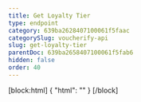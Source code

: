 ```yaml
---
title: Get Loyalty Tier
type: endpoint
category: 639ba2628407100061f5faac
categorySlug: voucherify-api
slug: get-loyalty-tier
parentDoc: 639ba2658407100061f5fab6
hidden: false
order: 40
---
```

[block:html]
{
  "html": "<style>\n[title=\"Toggle library\"] { \n  display: none; }\n.LanguagePicker-divider { \n  display: none; }\n.Playground-section3VTXuaYZivJK > .APISectionHeader3LN_-QIR0m7x {\n  display: none; }\n.LanguagePicker-languages1qVVo_v6AlP9 {\n  display: none; }\n</style>"
}
[/block]
